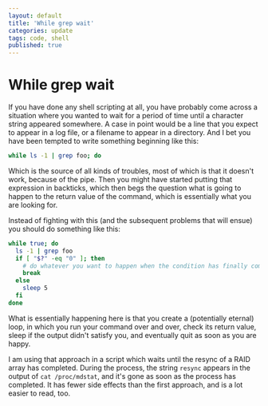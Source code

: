```yaml
---
layout: default
title: 'While grep wait'
categories: update
tags: code, shell
published: true
---
```


# While grep wait

If you have done any shell scripting at all, you have probably come across a situation where you wanted to wait for a period of time until a character string appeared somewhere. A case in point would be a line that you expect to appear in a log file, or a filename to appear in a directory. And I bet you have been tempted to write something beginning like this:

```sh
while ls -1 | grep foo; do
```

Which is the source of all kinds of troubles, most of which is that it doesn't work, because of the pipe. Then you might have started putting that expression in backticks, which then begs the question what is going to happen to the return value of the command, which is essentially what you are looking for.

Instead of fighting with this (and the subsequent problems that will ensue) you should do something like this:

```sh
while true; do
  ls -1 | grep foo
  if [ "$?" -eq "0" ]; then
    # do whatever you want to happen when the condition has finally come to pass
    break
  else
    sleep 5
  fi
done
```

What is essentially happening here is that you create a (potentially eternal) loop, in which you run your command over and over, check its return value, sleep if the output didn't satisfy you, and eventually quit as soon as you are happy.

I am using that approach in a script which waits until the resync of a RAID array has completed. During the process, the string `resync` appears in the output of `cat /proc/mdstat`, and it's gone as soon as the process has completed. It has fewer side effects than the first approach, and is a lot easier to read, too.
